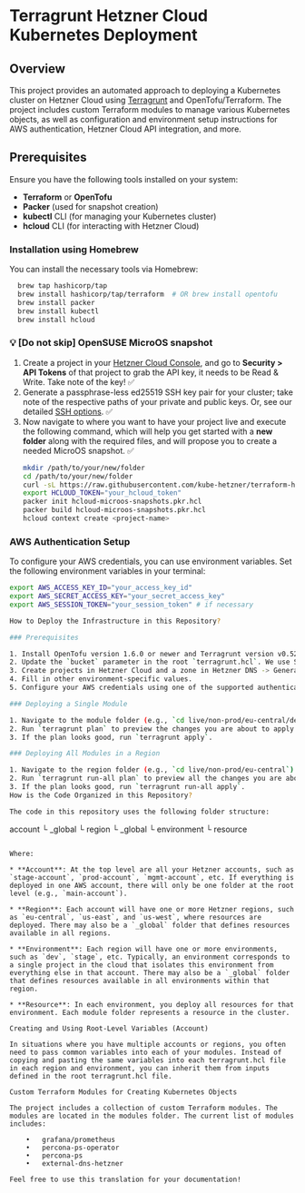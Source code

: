 # Terragrunt Hetzner Cloud Kubernetes Deployment

## Overview

This project provides an automated approach to deploying a Kubernetes cluster on Hetzner Cloud using [Terragrunt](https://terragrunt.gruntwork.io/) and OpenTofu/Terraform. The project includes custom Terraform modules to manage various Kubernetes objects, as well as configuration and environment setup instructions for AWS authentication, Hetzner Cloud API integration, and more.

## Prerequisites

Ensure you have the following tools installed on your system:

- **Terraform** or **OpenTofu**
- **Packer** (used for snapshot creation)
- **kubectl** CLI (for managing your Kubernetes cluster)
- **hcloud** CLI (for interacting with Hetzner Cloud)

### Installation using Homebrew

You can install the necessary tools via Homebrew:

```sh
  brew tap hashicorp/tap
  brew install hashicorp/tap/terraform  # OR brew install opentofu
  brew install packer
  brew install kubectl
  brew install hcloud
```
### 💡 [Do not skip] OpenSUSE MicroOS snapshot

1. Create a project in your [Hetzner Cloud Console](https://console.hetzner.cloud/), and go to **Security > API Tokens** of that project to grab the API key, it needs to be Read & Write. Take note of the key! ✅
2. Generate a passphrase-less ed25519 SSH key pair for your cluster; take note of the respective paths of your private and public keys. Or, see our detailed [SSH options](https://github.com/kube-hetzner/terraform-hcloud-kube-hetzner/blob/master/docs/ssh.md). ✅
3. Now navigate to where you want to have your project live and execute the following command, which will help you get started with a **new folder** along with the required files, and will propose you to create a needed MicroOS snapshot. ✅
   ```sh
   mkdir /path/to/your/new/folder
   cd /path/to/your/new/folder
   curl -sL https://raw.githubusercontent.com/kube-hetzner/terraform-hcloud-kube-hetzner/master/packer-template/hcloud-microos-snapshots.pkr.hcl -o hcloud-microos-snapshots.pkr.hcl
   export HCLOUD_TOKEN="your_hcloud_token"
   packer init hcloud-microos-snapshots.pkr.hcl
   packer build hcloud-microos-snapshots.pkr.hcl
   hcloud context create <project-name>
   ```

### AWS Authentication Setup

To configure your AWS credentials, you can use environment variables. Set the following environment variables in your terminal:
  ```sh
  export AWS_ACCESS_KEY_ID="your_access_key_id"
  export AWS_SECRET_ACCESS_KEY="your_secret_access_key"
  export AWS_SESSION_TOKEN="your_session_token" # if necessary

How to Deploy the Infrastructure in this Repository?

### Prerequisites

1. Install OpenTofu version 1.6.0 or newer and Terragrunt version v0.52.0 or newer.
2. Update the `bucket` parameter in the root `terragrunt.hcl`. We use S3 as the Terraform backend for state storage, and S3 bucket names must be globally unique. The name currently in the file is already taken, so you will need to specify your own. Alternatively, you can set the `TG_BUCKET_PREFIX` environment variable to set a custom prefix.
3. Create projects in Hetzner Cloud and a zone in Hetzner DNS -> Generate API tokens -> Set environment variables or add token values directly in the `env.hcl` files for each environment.
4. Fill in other environment-specific values.
5. Configure your AWS credentials using one of the supported authentication mechanisms.

### Deploying a Single Module

1. Navigate to the module folder (e.g., `cd live/non-prod/eu-central/dev/cluster`).
2. Run `terragrunt plan` to preview the changes you are about to apply.
3. If the plan looks good, run `terragrunt apply`.

### Deploying All Modules in a Region

1. Navigate to the region folder (e.g., `cd live/non-prod/eu-central`).
2. Run `terragrunt run-all plan` to preview all the changes you are about to apply.
3. If the plan looks good, run `terragrunt run-all apply`.
How is the Code Organized in this Repository?

The code in this repository uses the following folder structure:

```
account
 └ _global
 └ region
    └ _global
    └ environment
       └ resource
```

Where:

* **Account**: At the top level are all your Hetzner accounts, such as `stage-account`, `prod-account`, `mgmt-account`, etc. If everything is deployed in one AWS account, there will only be one folder at the root level (e.g., `main-account`).

* **Region**: Each account will have one or more Hetzner regions, such as `eu-central`, `us-east`, and `us-west`, where resources are deployed. There may also be a `_global` folder that defines resources available in all regions.

* **Environment**: Each region will have one or more environments, such as `dev`, `stage`, etc. Typically, an environment corresponds to a single project in the cloud that isolates this environment from everything else in that account. There may also be a `_global` folder that defines resources available in all environments within that region.

* **Resource**: In each environment, you deploy all resources for that environment. Each module folder represents a resource in the cluster.

Creating and Using Root-Level Variables (Account)

In situations where you have multiple accounts or regions, you often need to pass common variables into each of your modules. Instead of copying and pasting the same variables into each terragrunt.hcl file in each region and environment, you can inherit them from inputs defined in the root terragrunt.hcl file.

Custom Terraform Modules for Creating Kubernetes Objects

The project includes a collection of custom Terraform modules. The modules are located in the modules folder. The current list of modules includes:

	•	grafana/prometheus
	•	percona-ps-operator
	•	percona-ps
	•	external-dns-hetzner

Feel free to use this translation for your documentation!